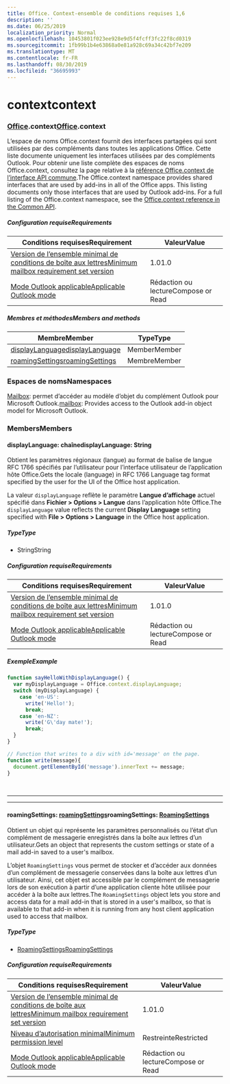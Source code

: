 ```yaml
---
title: Office. Context-ensemble de conditions requises 1,6
description: ''
ms.date: 06/25/2019
localization_priority: Normal
ms.openlocfilehash: 10453801f023ee928e9d5f4fcff3fc22f8cd0319
ms.sourcegitcommit: 1fb99b1b4e63868a0e81a928c69a34c42bf7e209
ms.translationtype: MT
ms.contentlocale: fr-FR
ms.lasthandoff: 08/30/2019
ms.locfileid: "36695993"
---
```

# <a name="context"></a><span data-ttu-id="f8ede-102">context</span><span class="sxs-lookup"><span data-stu-id="f8ede-102">context</span></span>

### <a name="officeofficemdcontext"></a><span data-ttu-id="f8ede-103">[Office](Office.md).context</span><span class="sxs-lookup"><span data-stu-id="f8ede-103">[Office](Office.md).context</span></span>

<span data-ttu-id="f8ede-p101">L’espace de noms Office.context fournit des interfaces partagées qui sont utilisées par des compléments dans toutes les applications Office. Cette liste documente uniquement les interfaces utilisées par des compléments Outlook. Pour obtenir une liste complète des espaces de noms Office.context, consultez la page relative à la [référence Office.context de l’interface API commune](/javascript/api/office/office.context).</span><span class="sxs-lookup"><span data-stu-id="f8ede-p101">The Office.context namespace provides shared interfaces that are used by add-ins in all of the Office apps. This listing documents only those interfaces that are used by Outlook add-ins. For a full listing of the Office.context namespace, see the [Office.context reference in the Common API](/javascript/api/office/office.context).</span></span>

##### <a name="requirements"></a><span data-ttu-id="f8ede-106">Configuration requise</span><span class="sxs-lookup"><span data-stu-id="f8ede-106">Requirements</span></span>

|<span data-ttu-id="f8ede-107">Conditions requises</span><span class="sxs-lookup"><span data-stu-id="f8ede-107">Requirement</span></span>| <span data-ttu-id="f8ede-108">Valeur</span><span class="sxs-lookup"><span data-stu-id="f8ede-108">Value</span></span>|
|---|---|
|[<span data-ttu-id="f8ede-109">Version de l’ensemble minimal de conditions de boîte aux lettres</span><span class="sxs-lookup"><span data-stu-id="f8ede-109">Minimum mailbox requirement set version</span></span>](/office/dev/add-ins/reference/requirement-sets/outlook-api-requirement-sets)| <span data-ttu-id="f8ede-110">1.0</span><span class="sxs-lookup"><span data-stu-id="f8ede-110">1.0</span></span>|
|[<span data-ttu-id="f8ede-111">Mode Outlook applicable</span><span class="sxs-lookup"><span data-stu-id="f8ede-111">Applicable Outlook mode</span></span>](/outlook/add-ins/#extension-points)| <span data-ttu-id="f8ede-112">Rédaction ou lecture</span><span class="sxs-lookup"><span data-stu-id="f8ede-112">Compose or Read</span></span>|

##### <a name="members-and-methods"></a><span data-ttu-id="f8ede-113">Membres et méthodes</span><span class="sxs-lookup"><span data-stu-id="f8ede-113">Members and methods</span></span>

| <span data-ttu-id="f8ede-114">Membre</span><span class="sxs-lookup"><span data-stu-id="f8ede-114">Member</span></span> | <span data-ttu-id="f8ede-115">Type</span><span class="sxs-lookup"><span data-stu-id="f8ede-115">Type</span></span> |
|--------|------|
| [<span data-ttu-id="f8ede-116">displayLanguage</span><span class="sxs-lookup"><span data-stu-id="f8ede-116">displayLanguage</span></span>](#displaylanguage-string) | <span data-ttu-id="f8ede-117">Member</span><span class="sxs-lookup"><span data-stu-id="f8ede-117">Member</span></span> |
| [<span data-ttu-id="f8ede-118">roamingSettings</span><span class="sxs-lookup"><span data-stu-id="f8ede-118">roamingSettings</span></span>](#roamingsettings-roamingsettings) | <span data-ttu-id="f8ede-119">Membre</span><span class="sxs-lookup"><span data-stu-id="f8ede-119">Member</span></span> |

### <a name="namespaces"></a><span data-ttu-id="f8ede-120">Espaces de noms</span><span class="sxs-lookup"><span data-stu-id="f8ede-120">Namespaces</span></span>

<span data-ttu-id="f8ede-121">[Mailbox](office.context.mailbox.md): permet d’accéder au modèle d’objet du complément Outlook pour Microsoft Outlook.</span><span class="sxs-lookup"><span data-stu-id="f8ede-121">[mailbox](office.context.mailbox.md): Provides access to the Outlook add-in object model for Microsoft Outlook.</span></span>

### <a name="members"></a><span data-ttu-id="f8ede-122">Members</span><span class="sxs-lookup"><span data-stu-id="f8ede-122">Members</span></span>

#### <a name="displaylanguage-string"></a><span data-ttu-id="f8ede-123">displayLanguage: chaîne</span><span class="sxs-lookup"><span data-stu-id="f8ede-123">displayLanguage: String</span></span>

<span data-ttu-id="f8ede-124">Obtient les paramètres régionaux (langue) au format de balise de langue RFC 1766 spécifiés par l’utilisateur pour l’interface utilisateur de l’application hôte Office.</span><span class="sxs-lookup"><span data-stu-id="f8ede-124">Gets the locale (language) in RFC 1766 Language tag format specified by the user for the UI of the Office host application.</span></span>

<span data-ttu-id="f8ede-125">La valeur `displayLanguage` reflète le paramètre **Langue d’affichage** actuel spécifié dans **Fichier > Options > Langue** dans l’application hôte Office.</span><span class="sxs-lookup"><span data-stu-id="f8ede-125">The `displayLanguage` value reflects the current **Display Language** setting specified with **File > Options > Language** in the Office host application.</span></span>

##### <a name="type"></a><span data-ttu-id="f8ede-126">Type</span><span class="sxs-lookup"><span data-stu-id="f8ede-126">Type</span></span>

*   <span data-ttu-id="f8ede-127">String</span><span class="sxs-lookup"><span data-stu-id="f8ede-127">String</span></span>

##### <a name="requirements"></a><span data-ttu-id="f8ede-128">Configuration requise</span><span class="sxs-lookup"><span data-stu-id="f8ede-128">Requirements</span></span>

|<span data-ttu-id="f8ede-129">Conditions requises</span><span class="sxs-lookup"><span data-stu-id="f8ede-129">Requirement</span></span>| <span data-ttu-id="f8ede-130">Valeur</span><span class="sxs-lookup"><span data-stu-id="f8ede-130">Value</span></span>|
|---|---|
|[<span data-ttu-id="f8ede-131">Version de l’ensemble minimal de conditions de boîte aux lettres</span><span class="sxs-lookup"><span data-stu-id="f8ede-131">Minimum mailbox requirement set version</span></span>](/office/dev/add-ins/reference/requirement-sets/outlook-api-requirement-sets)| <span data-ttu-id="f8ede-132">1.0</span><span class="sxs-lookup"><span data-stu-id="f8ede-132">1.0</span></span>|
|[<span data-ttu-id="f8ede-133">Mode Outlook applicable</span><span class="sxs-lookup"><span data-stu-id="f8ede-133">Applicable Outlook mode</span></span>](/outlook/add-ins/#extension-points)| <span data-ttu-id="f8ede-134">Rédaction ou lecture</span><span class="sxs-lookup"><span data-stu-id="f8ede-134">Compose or Read</span></span>|

##### <a name="example"></a><span data-ttu-id="f8ede-135">Exemple</span><span class="sxs-lookup"><span data-stu-id="f8ede-135">Example</span></span>

```js
function sayHelloWithDisplayLanguage() {
  var myDisplayLanguage = Office.context.displayLanguage;
  switch (myDisplayLanguage) {
    case 'en-US':
      write('Hello!');
      break;
    case 'en-NZ':
      write('G\'day mate!');
      break;
  }
}

// Function that writes to a div with id='message' on the page.
function write(message){
  document.getElementById('message').innerText += message;
}
```

<br>

---
---

#### <a name="roamingsettings-roamingsettingsjavascriptapioutlookofficeroamingsettingsviewoutlook-js-16"></a><span data-ttu-id="f8ede-136">roamingSettings: [roamingSettings](/javascript/api/outlook/office.RoamingSettings?view=outlook-js-1.6)</span><span class="sxs-lookup"><span data-stu-id="f8ede-136">roamingSettings: [RoamingSettings](/javascript/api/outlook/office.RoamingSettings?view=outlook-js-1.6)</span></span>

<span data-ttu-id="f8ede-137">Obtient un objet qui représente les paramètres personnalisés ou l’état d’un complément de messagerie enregistrés dans la boîte aux lettres d’un utilisateur.</span><span class="sxs-lookup"><span data-stu-id="f8ede-137">Gets an object that represents the custom settings or state of a mail add-in saved to a user's mailbox.</span></span>

<span data-ttu-id="f8ede-138">L’objet `RoamingSettings` vous permet de stocker et d’accéder aux données d’un complément de messagerie conservées dans la boîte aux lettres d’un utilisateur. Ainsi, cet objet est accessible par le complément de messagerie lors de son exécution à partir d’une application cliente hôte utilisée pour accéder à la boîte aux lettres.</span><span class="sxs-lookup"><span data-stu-id="f8ede-138">The `RoamingSettings` object lets you store and access data for a mail add-in that is stored in a user's mailbox, so that is available to that add-in when it is running from any host client application used to access that mailbox.</span></span>

##### <a name="type"></a><span data-ttu-id="f8ede-139">Type</span><span class="sxs-lookup"><span data-stu-id="f8ede-139">Type</span></span>

*   [<span data-ttu-id="f8ede-140">RoamingSettings</span><span class="sxs-lookup"><span data-stu-id="f8ede-140">RoamingSettings</span></span>](/javascript/api/outlook/office.RoamingSettings?view=outlook-js-1.6)

##### <a name="requirements"></a><span data-ttu-id="f8ede-141">Configuration requise</span><span class="sxs-lookup"><span data-stu-id="f8ede-141">Requirements</span></span>

|<span data-ttu-id="f8ede-142">Conditions requises</span><span class="sxs-lookup"><span data-stu-id="f8ede-142">Requirement</span></span>| <span data-ttu-id="f8ede-143">Valeur</span><span class="sxs-lookup"><span data-stu-id="f8ede-143">Value</span></span>|
|---|---|
|[<span data-ttu-id="f8ede-144">Version de l’ensemble minimal de conditions de boîte aux lettres</span><span class="sxs-lookup"><span data-stu-id="f8ede-144">Minimum mailbox requirement set version</span></span>](/office/dev/add-ins/reference/requirement-sets/outlook-api-requirement-sets)| <span data-ttu-id="f8ede-145">1.0</span><span class="sxs-lookup"><span data-stu-id="f8ede-145">1.0</span></span>|
|[<span data-ttu-id="f8ede-146">Niveau d’autorisation minimal</span><span class="sxs-lookup"><span data-stu-id="f8ede-146">Minimum permission level</span></span>](/outlook/add-ins/understanding-outlook-add-in-permissions)| <span data-ttu-id="f8ede-147">Restreinte</span><span class="sxs-lookup"><span data-stu-id="f8ede-147">Restricted</span></span>|
|[<span data-ttu-id="f8ede-148">Mode Outlook applicable</span><span class="sxs-lookup"><span data-stu-id="f8ede-148">Applicable Outlook mode</span></span>](/outlook/add-ins/#extension-points)| <span data-ttu-id="f8ede-149">Rédaction ou lecture</span><span class="sxs-lookup"><span data-stu-id="f8ede-149">Compose or Read</span></span>|
